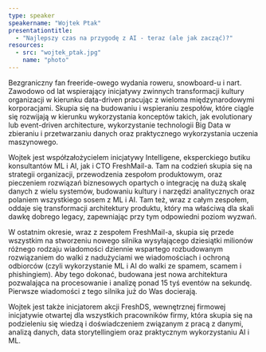 ```yaml
---
type: speaker
speakername: "Wojtek Ptak"
presentationtitle:
  - "Najlepszy czas na przygodę z AI - teraz (ale jak zacząć)?"
resources:
  - src: "wojtek_ptak.jpg"
    name: "photo"
---
```

Bezgraniczny fan freeride-owego wydania roweru, snowboard-u i nart. Zawodowo od lat wspierający inicjatywy zwinnych transformacji kultury organizacji w kierunku data-driven pracując z wieloma międzynarodowymi korporacjami. Skupia się na budowaniu i wspieraniu zespołów, które ciągle się rozwijają w kierunku wykorzystania konceptów takich, jak evolutionary lub event-driven architecture, wykorzystanie technologii Big Data w zbieraniu i przetwarzaniu danych oraz praktycznego wykorzystania uczenia maszynowego.

Wojtek jest współzałożycielem inicjatywy Intelligene, eksperckiego butiku konsultantów ML i AI, jak i CTO FreshMail-a. Tam na codzień skupia się na strategii organizacji, przewodzenia zespołom produktowym, oraz pieczeniem rozwiązań biznesowych opartych o integrację na dużą skalę danych z wielu systemów, budowaniu kultury i narzędzi analitycznych oraz polaniem wszystkiego sosem z ML i AI. Tam też, wraz z całym zespołem, oddaje się transformacji architektury produktu, który ma właściwą dla skali dawkę dobrego legacy, zapewniając przy tym odpowiedni poziom wyzwań.

W ostatnim okresie, wraz z zespołem FreshMail-a, skupia się przede wszystkim na stworzeniu nowego silnika wysyłającego dziesiątki milionów różnego rodzaju wiadomości dziennie wspartego rozbudowanym rozwiązaniem do walki z nadużyciami we wiadomościach i ochroną odbiorców (czyli wykorzystanie ML i AI do walki ze spamem, scamem i phishingiem). Aby tego dokonać, budowana jest nowa architektura pozwalająca na procesowanie i analizę ponad 15 tyś eventów na sekundę. Pierwsze wiadomości z tego silnika już do Was docierają.

Wojtek jest także inicjatorem akcji FreshDS, wewnętrznej firmowej inicjatywie otwartej dla wszystkich pracowników firmy, która skupia się na podzieleniu się wiedzą i doświadczeniem związanym z pracą z danymi, analizą danych, data storytellingiem oraz praktycznym wykorzystaniu AI i ML.
